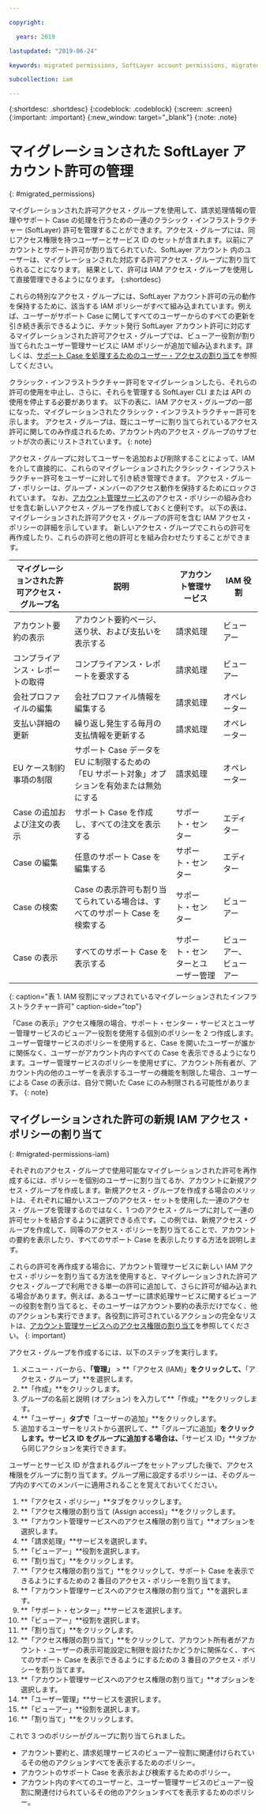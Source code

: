 ```yaml
---

copyright:

  years: 2019

lastupdated: "2019-06-24"

keywords: migrated permissions, SoftLayer account permissions, migrated permission access group, migrated classic infrastructure permissions

subcollection: iam

---
```


{:shortdesc: .shortdesc}
{:codeblock: .codeblock}
{:screen: .screen}
{:important: .important}
{:new_window: target="_blank"}
{:note: .note}


# マイグレーションされた SoftLayer アカウント許可の管理
{: #migrated_permissions}

マイグレーションされた許可アクセス・グループを使用して、請求処理情報の管理やサポート Case の処理を行うための一連のクラシック・インフラストラクチャー (SoftLayer) 許可を管理することができます。アクセス・グループには、同じアクセス権限を持つユーザーとサービス ID のセットが含まれます。以前にアカウントとサポート許可が割り当てられていた、SoftLayer アカウント
内のユーザーは、マイグレーションされた対応する許可アクセス・グループに割り当てられることになります。 結果として、許可は IAM アクセス・グループを使用して直接管理できるようになります。
{:shortdesc}

これらの特別なアクセス・グループには、SoftLayer アカウント許可の元の動作を保持するために、該当する IAM ポリシーがすべて組み込まれています。例えば、ユーザーがサポート Case に関してすべてのユーザーからのすべての更新を引き続き表示できるように、チケット発行 SoftLayer アカウント許可に対応するマイグレーションされた許可アクセス・グループでは、ビューアー役割が割り当てられたユーザー管理サービスに IAM ポリシーが追加で組み込まれます。詳しくは、[サポート Case を処理するためのユーザー・アクセスの割り当て](/docs/get-support?topic=get-support-access#access)を参照してください。

クラシック・インフラストラクチャー許可をマイグレーションしたら、それらの許可の使用を中止し、さらに、それらを管理する SoftLayer CLI または API の使用を停止する必要があります。 以下の表に、IAM アクセス・グループの一部になった、マイグレーションされたクラシック・インフラストラクチャー許可を示します。
アクセス・グループは、既にユーザーに割り当てられているアクセス許可に関してのみ作成されるため、アカウント内のアクセス・グループのサブセットが次の表にリストされています。
{: note}

アクセス・グループに対してユーザーを追加および削除することによって、IAM を介して直接的に、これらのマイグレーションされたクラシック・インフラストラクチャー許可をユーザーに対して引き続き管理できます。 アクセス・グループ・ポリシーは、グループ・メンバーのアクセス動作を保持するためにロックされています。 なお、[アカウント管理サービス](/docs/iam?topic=iam-account-services#account-services)のアクセス・ポリシーの組み合わせを含む新しいアクセス・グループを作成しておくと便利です。 以下の表は、マイグレーションされた許可アクセス・グループの許可を含む IAM アクセス・ポリシーの詳細を示しています。 新しいアクセス・グループでこれらの許可を再作成したり、これらの許可と他の許可とを組み合わせたりすることができます。

| マイグレーションされた許可アクセス・グループ名 | 説明 | アカウント管理サービス | IAM 役割|
|-----------------------------------|-------------|-----------------------------------------|----------|
| アカウント要約の表示 | アカウント要約ページ、送り状、および支払いを表示する  |  請求処理 |  ビューアー    |
| コンプライアンス・レポートの取得| コンプライアンス・レポートを要求する | 請求処理 |    ビューアー |
| 会社プロファイルの編集 | 会社プロファイル情報を編集する | 請求処理  | オペレーター |
| 支払い詳細の更新 | 繰り返し発生する毎月の支払情報を更新する | 請求処理   | オペレーター |
| EU ケース制約事項の制限 | サポート Case データを EU に制限するための「EU サポート対象」オプションを有効または無効にする  |   請求処理 |   オペレーター   |
| Case の追加および注文の表示 | サポート Case を作成し、すべての注文を表示する  | サポート・センター |   エディター   |
| Case の編集 | 任意のサポート Case を編集する | サポート・センター |   エディター |
| Case の検索 | Case の表示許可も割り当てられている場合は、すべてのサポート Case を検索する | サポート・センター |  ビューアー |
| Case の表示 | すべてのサポート Case を表示する | サポート・センターとユーザー管理| ビューアー、ビューアー |
{: caption="表 1. IAM 役割にマップされているマイグレーションされたインフラストラクチャー許可" caption-side="top"}

「Case の表示」アクセス権限の場合、サポート・センター・サービスとユーザー管理サービスのビューアー役割を使用する個別のポリシーを 2 つ作成します。ユーザー管理サービスのポリシーを使用すると、Case を開いたユーザーが誰かに関係なく、ユーザーがアカウント内のすべての Case を表示できるようになります。ユーザー管理サービスのポリシーを使用せずに、アカウント所有者が、アカウント内の他のユーザーを表示するユーザーの機能を制限した場合、ユーザーによる Case の表示は、自分で開いた Case にのみ制限される可能性があります。
{: note}

## マイグレーションされた許可の新規 IAM アクセス・ポリシーの割り当て
{: #migrated-permissions-iam}

それぞれのアクセス・グループで使用可能なマイグレーションされた許可を再作成するには、ポリシーを個別のユーザーに割り当てるか、アカウントに新規アクセス・グループを作成します。新規アクセス・グループを作成する場合のメリットは、それぞれに細かいスコープのアクセス・セットを使用した一連のアクセス・グループを管理するのではなく、1 つのアクセス・グループに対して一連の許可セットを結合するように選択できる点です。この例では、新規アクセス・グループを作成して、同等のアクセス・ポリシーを割り当てることで、アカウントの要約を表示したり、すべてのサポート Case を表示したりする方法を説明します。

これらの許可を再作成する場合に、アカウント管理サービスに新しい IAM アクセス・ポリシーを割り当てる方法を使用すると、マイグレーションされた許可アクセス・グループで利用できる単一の許可に追加して、さらに許可が組み込まれる場合があります。例えば、あるユーザーに請求処理サービスに関するビューアーの役割を割り当てると、そのユーザーはアカウント要約の表示だけでなく、他のアクションも実行できます。各役割に許可されているアクションの完全なリストは、[アカウント管理サービスへのアクセス権限の割り当て](/docs/iam?topic=iam-account-services#account-services)を参照してください。
{: important}

アクセス・グループを作成するには、以下のステップを実行します。

1. メニュー・バーから、**「管理」** &gt; **「アクセス (IAM)」**をクリックして、**「アクセス・グループ」**を選択します。
2. **「作成」**をクリックします。
3. グループの名前と説明 (オプション) を入力して**「作成」**をクリックします。
4. **「ユーザー」**タブで**「ユーザーの追加」**をクリックします。
3. 追加するユーザーをリストから選択して、**「グループに追加」**をクリックします。サービス ID をグループに追加する場合は、**「サービス ID」**タブから同じアクションを実行できます。

ユーザーとサービス ID が含まれるグループをセットアップした後で、アクセス権限をグループに割り当てます。グループ用に設定するポリシーは、そのグループ内のすべてのメンバーに適用されることを覚えておいてください。

1. **「アクセス・ポリシー」**タブをクリックします。
2. **「アクセス権限の割り当て (Assign access)」**をクリックします。
3. **「アカウント管理サービスへのアクセス権限の割り当て」**オプションを選択します。
4. **「請求処理」**サービスを選択します。
5. **「ビューアー」**役割を選択します。
6. **「割り当て」**をクリックします。
7. **「アクセス権限の割り当て」**をクリックして、サポート Case を表示できるようにするための 2 番目のアクセス・ポリシーを割り当てます。
8. **「アカウント管理サービスへのアクセス権限の割り当て」**を選択します。
9. **「サポート・センター」**サービスを選択します。
10. **「ビューアー」**役割を選択します。
11. **「割り当て」**をクリックします。
12. **「アクセス権限の割り当て」**をクリックして、アカウント所有者がアカウント・ユーザーの表示可能設定に制限を設けたかどうかに関係なく、すべてのサポート Case を表示できるようにするための 3 番目のアクセス・ポリシーを割り当てます。
13. **「アカウント管理サービスへのアクセス権限の割り当て」**オプションを選択します。
14. **「ユーザー管理」**サービスを選択します。
15. **「ビューアー」**役割を選択します。
16. **「割り当て」**をクリックします。

これで 3 つのポリシーがグループに割り当てられました。

* アカウント要約と、請求処理サービスのビューアー役割に関連付けられているその他のアクションすべてを表示するためのポリシー。
* アカウントのサポート Case を表示および検索するためのポリシー。
* アカウント内のすべてのユーザーと、ユーザー管理サービスのビューアー役割に関連付けられているその他のアクションすべてを表示するためのポリシー。

